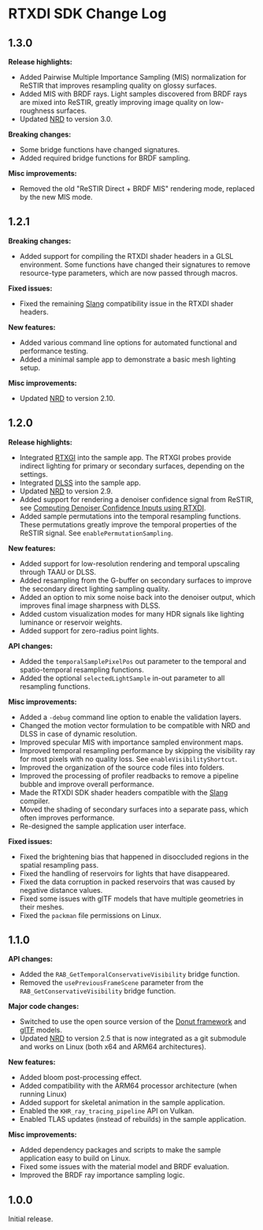 # RTXDI SDK Change Log

## 1.3.0

**Release highlights:**

- Added Pairwise Multiple Importance Sampling (MIS) normalization for ReSTIR that improves resampling quality on glossy surfaces.
- Added MIS with BRDF rays. Light samples discovered from BRDF rays are mixed into ReSTIR, greatly improving image quality on low-roughness surfaces.
- Updated [NRD](https://github.com/NVIDIAGameWorks/RayTracingDenoiser) to version 3.0.

**Breaking changes:**

- Some bridge functions have changed signatures.
- Added required bridge functions for BRDF sampling.

**Misc improvements:**

- Removed the old "ReSTIR Direct + BRDF MIS" rendering mode, replaced by the new MIS mode.


## 1.2.1

**Breaking changes:**

- Added support for compiling the RTXDI shader headers in a GLSL environment. Some functions have changed their signatures to remove resource-type parameters, which are now passed through macros.

**Fixed issues:**

- Fixed the remaining [Slang](https://github.com/shader-slang/slang) compatibility issue in the RTXDI shader headers.

**New features:**

- Added various command line options for automated functional and performance testing.
- Added a minimal sample app to demonstrate a basic mesh lighting setup.

**Misc improvements:**

- Updated [NRD](https://github.com/NVIDIAGameWorks/RayTracingDenoiser) to version 2.10.


## 1.2.0

**Release highlights:**

- Integrated [RTXGI](https://developer.nvidia.com/rtxgi) into the sample app. The RTXGI probes provide indirect lighting for  primary or secondary surfaces, depending on the settings.
- Integrated [DLSS](https://developer.nvidia.com/dlss) into the sample app.
- Updated [NRD](https://github.com/NVIDIAGameWorks/RayTracingDenoiser) to version 2.9.
- Added support for rendering a denoiser confidence signal from ReSTIR, see [Computing Denoiser Confidence Inputs using RTXDI](doc/Confidence.md).
- Added sample permutations into the temporal resampling functions. These permutations greatly improve the temporal properties of the ReSTIR signal. See `enablePermutationSampling`.

**New features:**

- Added support for low-resolution rendering and temporal upscaling through TAAU or DLSS.
- Added resampling from the G-buffer on secondary surfaces to improve the secondary direct lighting sampling quality.
- Added an option to mix some noise back into the denoiser output, which improves final image sharpness with DLSS.
- Added custom visualization modes for many HDR signals like lighting luminance or reservoir weights.
- Added support for zero-radius point lights.

**API changes:**

- Added the `temporalSamplePixelPos` out parameter to the temporal and spatio-temporal resampling functions.
- Added the optional `selectedLightSample` in-out parameter to all resampling functions.

**Misc improvements:**

- Added a `-debug` command line option to enable the validation layers.
- Changed the motion vector formulation to be compatible with NRD and DLSS in case of dynamic resolution.
- Improved specular MIS with importance sampled environment maps.
- Improved temporal resampling performance by skipping the visibility ray for most pixels with no quality loss. See `enableVisibilityShortcut`.
- Improved the organization of the source code files into folders.
- Improved the processing of profiler readbacks to remove a pipeline bubble and improve overall performance.
- Made the RTXDI SDK shader headers compatible with the [Slang](https://github.com/shader-slang/slang) compiler.
- Moved the shading of secondary surfaces into a separate pass, which often improves performance.
- Re-designed the sample application user interface.

**Fixed issues:**

- Fixed the brightening bias that happened in disoccluded regions in the spatial resampling pass.
- Fixed the handling of reservoirs for lights that have disappeared.
- Fixed the data corruption in packed reservoirs that was caused by negative distance values.
- Fixed some issues with glTF models that have multiple geometries in their meshes.
- Fixed the `packman` file permissions on Linux.


## 1.1.0

**API changes:**

- Added the `RAB_GetTemporalConservativeVisibility` bridge function.
- Removed the `usePreviousFrameScene` parameter from the `RAB_GetConservativeVisibility` bridge function.

**Major code changes:**

- Switched to use the open source version of the [Donut framework](https://github.com/NVIDIAGameWorks/donut) and [glTF](https://www.khronos.org/gltf) models.
- Updated [NRD](https://github.com/NVIDIAGameWorks/RayTracingDenoiser) to version 2.5 that is now integrated as a git submodule and works on Linux (both x64 and ARM64 architectures).

**New features:**

- Added bloom post-processing effect.
- Added compatibility with the ARM64 processor architecture (when running Linux)
- Added support for skeletal animation in the sample application.
- Enabled the `KHR_ray_tracing_pipeline` API on Vulkan.
- Enabled TLAS updates (instead of rebuilds) in the sample application.

**Misc improvements:**

- Added dependency packages and scripts to make the sample application easy to build on Linux.
- Fixed some issues with the material model and BRDF evaluation.
- Improved the BRDF ray importance sampling logic.


## 1.0.0

Initial release.

